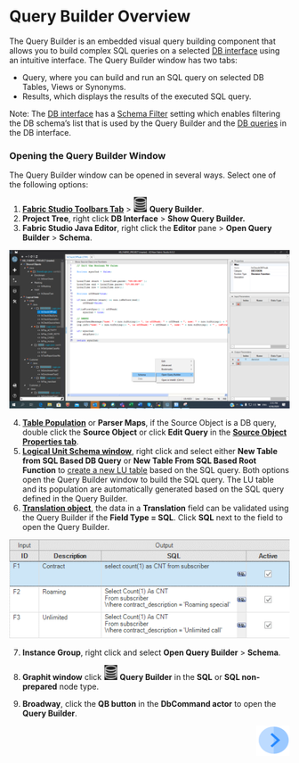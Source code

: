 # Query Builder Overview

The Query Builder is an embedded visual query building component that allows you to build complex SQL queries on a selected [DB interface](/articles/05_DB_interfaces/03_DB_interfaces_overview.md) using an intuitive interface. 
The Query Builder window has two tabs: 
* Query, where you can build and run an SQL query on selected DB Tables, Views or Synonyms. 
* Results, which displays the results of the executed SQL query. 

Note: 
The [DB interface](/articles/05_DB_interfaces/03_DB_interfaces_overview.md) has a [Schema Filter](/articles/05_DB_interfaces/03_DB_interfaces_overview.md#schema-filter) setting which enables filtering the DB schema’s list that is used by the Query Builder and the [DB queries](/articles/07_table_population/01_table_population_overview.md) in the DB interface.

### Opening the Query Builder Window
 The Query Builder window can be opened in several ways. Select one of the following options: 
1.	[**Fabric Studio Toolbars Tab**](/articles/04_fabric_studio/01_UI_components_and_menus.md#fabric-studio-toolbar-tabs) > <img src="/articles/11_query_builder/images/12_1_1%20icon.png"> **Query Builder**.
2.	**Project Tree**, right click **DB Interface** > **Show Query Builder.**
3.	**Fabric Studio Java Editor**, right click the **Editor** pane > **Open Query Builder** > **Schema**.

![image](/articles/11_query_builder/images/12_1_2%20Schema..png)

4.	[**Table Population**](/articles/07_table_population/01_table_population_overview.md) or **Parser Maps**, if the Source Object is a DB query, double click the **Source Object** or click **Edit Query** in the [**Source Object Properties tab**](/articles/07_table_population/04_table_population_properties_tab.md#source-object---db-query-properties).
5.	[**Logical Unit Schema window**](/articles/03_logical_units/03_LU_schema_window.md), right click and select either **New Table from SQL Based DB Query** or **New Table From SQL Based Root Function** to [create a new LU table](/articles/06_LU_tables/02_create_an_LU_table.md) based on the SQL query. Both options open the Query Builder window to build the SQL query.  The LU table and its population are automatically generated based on the SQL query defined in the Query Builder.
6.	[**Translation object**](/articles/09_translations/01_translations_overview_and_use_cases.md#translation-schema), the data in a **Translation** field can be validated using the Query Builder if the **Field Type = SQL**. Click **SQL** next to the field to open the Query Builder.

![image](/articles/11_query_builder/images/12_1_3%20query%20builder.png)

7.	**Instance Group**, right click and select **Open Query Builder** > **Schema**.
8.	**Graphit window** click <img src="/articles/11_query_builder/images/12_1_1%20icon.png"> **Query Builder** in the **SQL** or **SQL non-prepared** node type.

9.	**Broadway**, click the **QB button** in the **DbCommand actor** to open the **Query Builder**.   
<!--Next drops (drop 2)- add links to Broaway, Instance Group, Graphit-->

[<img align="right" width="60" height="54" src="/articles/images/Next.png">](/articles/11_query_builder/02_query_builder_window.md)

